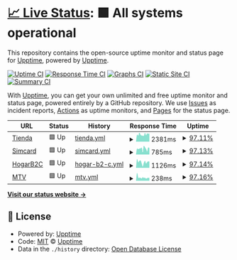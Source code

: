 # [📈 Live Status](https://demo.upptime.js.org): <!--live status--> **🟩 All systems operational**

This repository contains the open-source uptime monitor and status page for [Upptime](https://upptime.js.org), powered by [Upptime](https://github.com/upptime/upptime).

[![Uptime CI](https://github.com/galone/ecommerce/workflows/Uptime%20CI/badge.svg)](https://github.com/galone/ecommerce/actions?query=workflow%3A%22Uptime+CI%22)
[![Response Time CI](https://github.com/galone/ecommerce/workflows/Response%20Time%20CI/badge.svg)](https://github.com/galone/ecommerce/actions?query=workflow%3A%22Response+Time+CI%22)
[![Graphs CI](https://github.com/galone/ecommerce/workflows/Graphs%20CI/badge.svg)](https://github.com/galone/ecommerce/actions?query=workflow%3A%22Graphs+CI%22)
[![Static Site CI](https://github.com/galone/ecommerce/workflows/Static%20Site%20CI/badge.svg)](https://github.com/galone/ecommerce/actions?query=workflow%3A%22Static+Site+CI%22)
[![Summary CI](https://github.com/galone/ecommerce/workflows/Summary%20CI/badge.svg)](https://github.com/galone/ecommerce/actions?query=workflow%3A%22Summary+CI%22)

With [Upptime](https://upptime.js.org), you can get your own unlimited and free uptime monitor and status page, powered entirely by a GitHub repository. We use [Issues](https://github.com/upptime/upptime/issues) as incident reports, [Actions](https://github.com/galone/ecommerce/actions) as uptime monitors, and [Pages](https://demo.upptime.js.org) for the status page.

<!--start: status pages-->
<!-- This summary is generated by Upptime (https://github.com/upptime/upptime) -->
<!-- Do not edit this manually, your changes will be overwritten -->
<!-- prettier-ignore -->
| URL | Status | History | Response Time | Uptime |
| --- | ------ | ------- | ------------- | ------ |
| <img alt="" src="https://favicons.githubusercontent.com/tienda.movistar.com.ar" height="13"> [Tienda](https://tienda.movistar.com.ar) | 🟩 Up | [tienda.yml](https://github.com/galone/ecommerce/commits/HEAD/history/tienda.yml) | <details><summary><img alt="Response time graph" src="./graphs/tienda/response-time-week.png" height="20"> 2381ms</summary><br><a href="https://galone.github.io/ecommerce/history/tienda"><img alt="Response time 2380" src="https://img.shields.io/endpoint?url=https%3A%2F%2Fraw.githubusercontent.com%2Fgalone%2Fecommerce%2FHEAD%2Fapi%2Ftienda%2Fresponse-time.json"></a><br><a href="https://galone.github.io/ecommerce/history/tienda"><img alt="24-hour response time 2559" src="https://img.shields.io/endpoint?url=https%3A%2F%2Fraw.githubusercontent.com%2Fgalone%2Fecommerce%2FHEAD%2Fapi%2Ftienda%2Fresponse-time-day.json"></a><br><a href="https://galone.github.io/ecommerce/history/tienda"><img alt="7-day response time 2381" src="https://img.shields.io/endpoint?url=https%3A%2F%2Fraw.githubusercontent.com%2Fgalone%2Fecommerce%2FHEAD%2Fapi%2Ftienda%2Fresponse-time-week.json"></a><br><a href="https://galone.github.io/ecommerce/history/tienda"><img alt="30-day response time 2380" src="https://img.shields.io/endpoint?url=https%3A%2F%2Fraw.githubusercontent.com%2Fgalone%2Fecommerce%2FHEAD%2Fapi%2Ftienda%2Fresponse-time-month.json"></a><br><a href="https://galone.github.io/ecommerce/history/tienda"><img alt="1-year response time 2380" src="https://img.shields.io/endpoint?url=https%3A%2F%2Fraw.githubusercontent.com%2Fgalone%2Fecommerce%2FHEAD%2Fapi%2Ftienda%2Fresponse-time-year.json"></a></details> | <details><summary><a href="https://galone.github.io/ecommerce/history/tienda">97.11%</a></summary><a href="https://galone.github.io/ecommerce/history/tienda"><img alt="All-time uptime 91.80%" src="https://img.shields.io/endpoint?url=https%3A%2F%2Fraw.githubusercontent.com%2Fgalone%2Fecommerce%2FHEAD%2Fapi%2Ftienda%2Fuptime.json"></a><br><a href="https://galone.github.io/ecommerce/history/tienda"><img alt="24-hour uptime 88.15%" src="https://img.shields.io/endpoint?url=https%3A%2F%2Fraw.githubusercontent.com%2Fgalone%2Fecommerce%2FHEAD%2Fapi%2Ftienda%2Fuptime-day.json"></a><br><a href="https://galone.github.io/ecommerce/history/tienda"><img alt="7-day uptime 97.11%" src="https://img.shields.io/endpoint?url=https%3A%2F%2Fraw.githubusercontent.com%2Fgalone%2Fecommerce%2FHEAD%2Fapi%2Ftienda%2Fuptime-week.json"></a><br><a href="https://galone.github.io/ecommerce/history/tienda"><img alt="30-day uptime 91.80%" src="https://img.shields.io/endpoint?url=https%3A%2F%2Fraw.githubusercontent.com%2Fgalone%2Fecommerce%2FHEAD%2Fapi%2Ftienda%2Fuptime-month.json"></a><br><a href="https://galone.github.io/ecommerce/history/tienda"><img alt="1-year uptime 91.80%" src="https://img.shields.io/endpoint?url=https%3A%2F%2Fraw.githubusercontent.com%2Fgalone%2Fecommerce%2FHEAD%2Fapi%2Ftienda%2Fuptime-year.json"></a></details>
| <img alt="" src="https://favicons.githubusercontent.com/tienda.movistar.com.ar" height="13"> [Simcard](https://tienda.movistar.com.ar/simcard) | 🟩 Up | [simcard.yml](https://github.com/galone/ecommerce/commits/HEAD/history/simcard.yml) | <details><summary><img alt="Response time graph" src="./graphs/simcard/response-time-week.png" height="20"> 785ms</summary><br><a href="https://galone.github.io/ecommerce/history/simcard"><img alt="Response time 709" src="https://img.shields.io/endpoint?url=https%3A%2F%2Fraw.githubusercontent.com%2Fgalone%2Fecommerce%2FHEAD%2Fapi%2Fsimcard%2Fresponse-time.json"></a><br><a href="https://galone.github.io/ecommerce/history/simcard"><img alt="24-hour response time 898" src="https://img.shields.io/endpoint?url=https%3A%2F%2Fraw.githubusercontent.com%2Fgalone%2Fecommerce%2FHEAD%2Fapi%2Fsimcard%2Fresponse-time-day.json"></a><br><a href="https://galone.github.io/ecommerce/history/simcard"><img alt="7-day response time 785" src="https://img.shields.io/endpoint?url=https%3A%2F%2Fraw.githubusercontent.com%2Fgalone%2Fecommerce%2FHEAD%2Fapi%2Fsimcard%2Fresponse-time-week.json"></a><br><a href="https://galone.github.io/ecommerce/history/simcard"><img alt="30-day response time 709" src="https://img.shields.io/endpoint?url=https%3A%2F%2Fraw.githubusercontent.com%2Fgalone%2Fecommerce%2FHEAD%2Fapi%2Fsimcard%2Fresponse-time-month.json"></a><br><a href="https://galone.github.io/ecommerce/history/simcard"><img alt="1-year response time 709" src="https://img.shields.io/endpoint?url=https%3A%2F%2Fraw.githubusercontent.com%2Fgalone%2Fecommerce%2FHEAD%2Fapi%2Fsimcard%2Fresponse-time-year.json"></a></details> | <details><summary><a href="https://galone.github.io/ecommerce/history/simcard">97.13%</a></summary><a href="https://galone.github.io/ecommerce/history/simcard"><img alt="All-time uptime 91.81%" src="https://img.shields.io/endpoint?url=https%3A%2F%2Fraw.githubusercontent.com%2Fgalone%2Fecommerce%2FHEAD%2Fapi%2Fsimcard%2Fuptime.json"></a><br><a href="https://galone.github.io/ecommerce/history/simcard"><img alt="24-hour uptime 88.19%" src="https://img.shields.io/endpoint?url=https%3A%2F%2Fraw.githubusercontent.com%2Fgalone%2Fecommerce%2FHEAD%2Fapi%2Fsimcard%2Fuptime-day.json"></a><br><a href="https://galone.github.io/ecommerce/history/simcard"><img alt="7-day uptime 97.13%" src="https://img.shields.io/endpoint?url=https%3A%2F%2Fraw.githubusercontent.com%2Fgalone%2Fecommerce%2FHEAD%2Fapi%2Fsimcard%2Fuptime-week.json"></a><br><a href="https://galone.github.io/ecommerce/history/simcard"><img alt="30-day uptime 91.81%" src="https://img.shields.io/endpoint?url=https%3A%2F%2Fraw.githubusercontent.com%2Fgalone%2Fecommerce%2FHEAD%2Fapi%2Fsimcard%2Fuptime-month.json"></a><br><a href="https://galone.github.io/ecommerce/history/simcard"><img alt="1-year uptime 91.81%" src="https://img.shields.io/endpoint?url=https%3A%2F%2Fraw.githubusercontent.com%2Fgalone%2Fecommerce%2FHEAD%2Fapi%2Fsimcard%2Fuptime-year.json"></a></details>
| <img alt="" src="https://favicons.githubusercontent.com/tienda.movistar.com.ar" height="13"> [HogarB2C](https://tienda.movistar.com.ar/hogarinternet) | 🟩 Up | [hogar-b2-c.yml](https://github.com/galone/ecommerce/commits/HEAD/history/hogar-b2-c.yml) | <details><summary><img alt="Response time graph" src="./graphs/hogar-b2-c/response-time-week.png" height="20"> 1126ms</summary><br><a href="https://galone.github.io/ecommerce/history/hogar-b2-c"><img alt="Response time 1065" src="https://img.shields.io/endpoint?url=https%3A%2F%2Fraw.githubusercontent.com%2Fgalone%2Fecommerce%2FHEAD%2Fapi%2Fhogar-b2-c%2Fresponse-time.json"></a><br><a href="https://galone.github.io/ecommerce/history/hogar-b2-c"><img alt="24-hour response time 1105" src="https://img.shields.io/endpoint?url=https%3A%2F%2Fraw.githubusercontent.com%2Fgalone%2Fecommerce%2FHEAD%2Fapi%2Fhogar-b2-c%2Fresponse-time-day.json"></a><br><a href="https://galone.github.io/ecommerce/history/hogar-b2-c"><img alt="7-day response time 1126" src="https://img.shields.io/endpoint?url=https%3A%2F%2Fraw.githubusercontent.com%2Fgalone%2Fecommerce%2FHEAD%2Fapi%2Fhogar-b2-c%2Fresponse-time-week.json"></a><br><a href="https://galone.github.io/ecommerce/history/hogar-b2-c"><img alt="30-day response time 1065" src="https://img.shields.io/endpoint?url=https%3A%2F%2Fraw.githubusercontent.com%2Fgalone%2Fecommerce%2FHEAD%2Fapi%2Fhogar-b2-c%2Fresponse-time-month.json"></a><br><a href="https://galone.github.io/ecommerce/history/hogar-b2-c"><img alt="1-year response time 1065" src="https://img.shields.io/endpoint?url=https%3A%2F%2Fraw.githubusercontent.com%2Fgalone%2Fecommerce%2FHEAD%2Fapi%2Fhogar-b2-c%2Fresponse-time-year.json"></a></details> | <details><summary><a href="https://galone.github.io/ecommerce/history/hogar-b2-c">97.14%</a></summary><a href="https://galone.github.io/ecommerce/history/hogar-b2-c"><img alt="All-time uptime 91.83%" src="https://img.shields.io/endpoint?url=https%3A%2F%2Fraw.githubusercontent.com%2Fgalone%2Fecommerce%2FHEAD%2Fapi%2Fhogar-b2-c%2Fuptime.json"></a><br><a href="https://galone.github.io/ecommerce/history/hogar-b2-c"><img alt="24-hour uptime 88.22%" src="https://img.shields.io/endpoint?url=https%3A%2F%2Fraw.githubusercontent.com%2Fgalone%2Fecommerce%2FHEAD%2Fapi%2Fhogar-b2-c%2Fuptime-day.json"></a><br><a href="https://galone.github.io/ecommerce/history/hogar-b2-c"><img alt="7-day uptime 97.14%" src="https://img.shields.io/endpoint?url=https%3A%2F%2Fraw.githubusercontent.com%2Fgalone%2Fecommerce%2FHEAD%2Fapi%2Fhogar-b2-c%2Fuptime-week.json"></a><br><a href="https://galone.github.io/ecommerce/history/hogar-b2-c"><img alt="30-day uptime 91.83%" src="https://img.shields.io/endpoint?url=https%3A%2F%2Fraw.githubusercontent.com%2Fgalone%2Fecommerce%2FHEAD%2Fapi%2Fhogar-b2-c%2Fuptime-month.json"></a><br><a href="https://galone.github.io/ecommerce/history/hogar-b2-c"><img alt="1-year uptime 91.83%" src="https://img.shields.io/endpoint?url=https%3A%2F%2Fraw.githubusercontent.com%2Fgalone%2Fecommerce%2FHEAD%2Fapi%2Fhogar-b2-c%2Fuptime-year.json"></a></details>
| <img alt="" src="https://favicons.githubusercontent.com/tienda.movistar.com.ar" height="13"> [MTV](https://tienda.movistar.com.ar/movistartv) | 🟩 Up | [mtv.yml](https://github.com/galone/ecommerce/commits/HEAD/history/mtv.yml) | <details><summary><img alt="Response time graph" src="./graphs/mtv/response-time-week.png" height="20"> 238ms</summary><br><a href="https://galone.github.io/ecommerce/history/mtv"><img alt="Response time 222" src="https://img.shields.io/endpoint?url=https%3A%2F%2Fraw.githubusercontent.com%2Fgalone%2Fecommerce%2FHEAD%2Fapi%2Fmtv%2Fresponse-time.json"></a><br><a href="https://galone.github.io/ecommerce/history/mtv"><img alt="24-hour response time 208" src="https://img.shields.io/endpoint?url=https%3A%2F%2Fraw.githubusercontent.com%2Fgalone%2Fecommerce%2FHEAD%2Fapi%2Fmtv%2Fresponse-time-day.json"></a><br><a href="https://galone.github.io/ecommerce/history/mtv"><img alt="7-day response time 238" src="https://img.shields.io/endpoint?url=https%3A%2F%2Fraw.githubusercontent.com%2Fgalone%2Fecommerce%2FHEAD%2Fapi%2Fmtv%2Fresponse-time-week.json"></a><br><a href="https://galone.github.io/ecommerce/history/mtv"><img alt="30-day response time 222" src="https://img.shields.io/endpoint?url=https%3A%2F%2Fraw.githubusercontent.com%2Fgalone%2Fecommerce%2FHEAD%2Fapi%2Fmtv%2Fresponse-time-month.json"></a><br><a href="https://galone.github.io/ecommerce/history/mtv"><img alt="1-year response time 222" src="https://img.shields.io/endpoint?url=https%3A%2F%2Fraw.githubusercontent.com%2Fgalone%2Fecommerce%2FHEAD%2Fapi%2Fmtv%2Fresponse-time-year.json"></a></details> | <details><summary><a href="https://galone.github.io/ecommerce/history/mtv">97.16%</a></summary><a href="https://galone.github.io/ecommerce/history/mtv"><img alt="All-time uptime 91.84%" src="https://img.shields.io/endpoint?url=https%3A%2F%2Fraw.githubusercontent.com%2Fgalone%2Fecommerce%2FHEAD%2Fapi%2Fmtv%2Fuptime.json"></a><br><a href="https://galone.github.io/ecommerce/history/mtv"><img alt="24-hour uptime 88.25%" src="https://img.shields.io/endpoint?url=https%3A%2F%2Fraw.githubusercontent.com%2Fgalone%2Fecommerce%2FHEAD%2Fapi%2Fmtv%2Fuptime-day.json"></a><br><a href="https://galone.github.io/ecommerce/history/mtv"><img alt="7-day uptime 97.16%" src="https://img.shields.io/endpoint?url=https%3A%2F%2Fraw.githubusercontent.com%2Fgalone%2Fecommerce%2FHEAD%2Fapi%2Fmtv%2Fuptime-week.json"></a><br><a href="https://galone.github.io/ecommerce/history/mtv"><img alt="30-day uptime 91.84%" src="https://img.shields.io/endpoint?url=https%3A%2F%2Fraw.githubusercontent.com%2Fgalone%2Fecommerce%2FHEAD%2Fapi%2Fmtv%2Fuptime-month.json"></a><br><a href="https://galone.github.io/ecommerce/history/mtv"><img alt="1-year uptime 91.84%" src="https://img.shields.io/endpoint?url=https%3A%2F%2Fraw.githubusercontent.com%2Fgalone%2Fecommerce%2FHEAD%2Fapi%2Fmtv%2Fuptime-year.json"></a></details>

<!--end: status pages-->

[**Visit our status website →**](https://demo.upptime.js.org)

## 📄 License

- Powered by: [Upptime](https://github.com/upptime/upptime)
- Code: [MIT](./LICENSE) © [Upptime](https://upptime.js.org)
- Data in the `./history` directory: [Open Database License](https://opendatacommons.org/licenses/odbl/1-0/)
